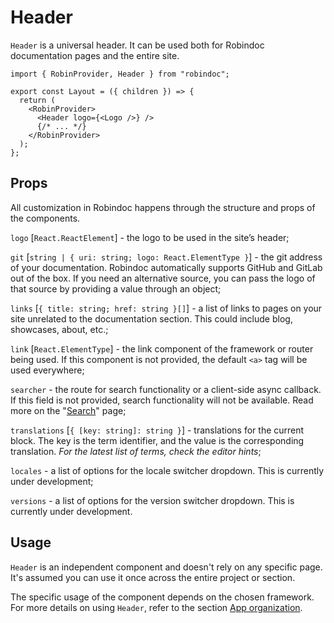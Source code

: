 # Header

`Header` is a universal header. It can be used both for Robindoc documentation pages and the entire site.

```tsx
import { RobinProvider, Header } from "robindoc";

export const Layout = ({ children }) => {
  return (
    <RobinProvider>
      <Header logo={<Logo />} />
      {/* ... */}
    </RobinProvider>
  );
};
```

## Props

All customization in Robindoc happens through the structure and props of the components.

`logo` [`React.ReactElement`] - the logo to be used in the site’s header;

`git` [`string | { uri: string; logo: React.ElementType }`] - the git address of your documentation. Robindoc automatically supports GitHub and GitLab out of the box. If you need an alternative source, you can pass the logo of that source by providing a value through an object;

`links` [`{ title: string; href: string }[]`] - a list of links to pages on your site unrelated to the documentation section. This could include blog, showcases, about, etc.;

`link` [`React.ElementType`] - the link component of the framework or router being used. If this component is not provided, the default `<a>` tag will be used everywhere;

`searcher` - the route for search functionality or a client-side async callback. If this field is not provided, search functionality will not be available. Read more on the "[Search](../03-search.md)" page;

`translations` [`{ [key: string]: string }`] - translations for the current block. The key is the term identifier, and the value is the corresponding translation. _For the latest list of terms, check the editor hints_;

`locales` - a list of options for the locale switcher dropdown. This is currently under development;

`versions` - a list of options for the version switcher dropdown. This is currently under development.

## Usage

`Header` is an independent component and doesn't rely on any specific page. It's assumed you can use it once across the entire project or section.

The specific usage of the component depends on the chosen framework. For more details on using `Header`, refer to the section [App organization](../../01-getting-started/04-app-organization/README.md).
